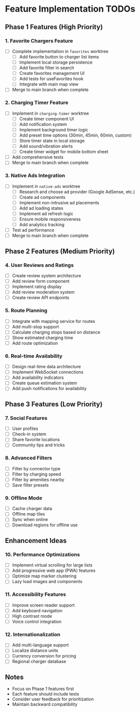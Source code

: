 # Feature Implementation TODOs

## Phase 1 Features (High Priority)

### 1. Favorite Chargers Feature

- [ ] Complete implementation in `favorites` worktree
  - [ ] Add favorite button to charger list items
  - [ ] Implement local storage persistence
  - [ ] Add favorite filter in search
  - [ ] Create favorites management UI
  - [ ] Add tests for useFavorites hook
  - [ ] Integrate with main map view
- [ ] Merge to main branch when complete

### 2. Charging Timer Feature

- [ ] Implement in `charging-timer` worktree
  - [ ] Create timer component UI
  - [ ] Add notification system
  - [ ] Implement background timer logic
  - [ ] Add preset time options (30min, 45min, 60min, custom)
  - [ ] Store timer state in local storage
  - [ ] Add sound/vibration alerts
  - [ ] Create timer widget for mobile bottom sheet
- [ ] Add comprehensive tests
- [ ] Merge to main branch when complete

### 3. Native Ads Integration

- [ ] Implement in `native-ads` worktree
  - [ ] Research and choose ad provider (Google AdSense, etc.)
  - [ ] Create ad components
  - [ ] Implement non-intrusive ad placements
  - [ ] Add ad loading states
  - [ ] Implement ad refresh logic
  - [ ] Ensure mobile responsiveness
  - [ ] Add analytics tracking
- [ ] Test ad performance
- [ ] Merge to main branch when complete

## Phase 2 Features (Medium Priority)

### 4. User Reviews and Ratings

- [ ] Create review system architecture
- [ ] Add review form component
- [ ] Implement rating display
- [ ] Add review moderation system
- [ ] Create review API endpoints

### 5. Route Planning

- [ ] Integrate with mapping service for routes
- [ ] Add multi-stop support
- [ ] Calculate charging stops based on distance
- [ ] Show estimated charging time
- [ ] Add route optimization

### 6. Real-time Availability

- [ ] Design real-time data architecture
- [ ] Implement WebSocket connections
- [ ] Add availability indicators
- [ ] Create queue estimation system
- [ ] Add push notifications for availability

## Phase 3 Features (Low Priority)

### 7. Social Features

- [ ] User profiles
- [ ] Check-in system
- [ ] Share favorite locations
- [ ] Community tips and tricks

### 8. Advanced Filters

- [ ] Filter by connector type
- [ ] Filter by charging speed
- [ ] Filter by amenities nearby
- [ ] Save filter presets

### 9. Offline Mode

- [ ] Cache charger data
- [ ] Offline map tiles
- [ ] Sync when online
- [ ] Download regions for offline use

## Enhancement Ideas

### 10. Performance Optimizations

- [ ] Implement virtual scrolling for large lists
- [ ] Add progressive web app (PWA) features
- [ ] Optimize map marker clustering
- [ ] Lazy load images and components

### 11. Accessibility Features

- [ ] Improve screen reader support
- [ ] Add keyboard navigation
- [ ] High contrast mode
- [ ] Voice control integration

### 12. Internationalization

- [ ] Add multi-language support
- [ ] Localize distance units
- [ ] Currency conversion for pricing
- [ ] Regional charger database

## Notes

- Focus on Phase 1 features first
- Each feature should include tests
- Consider user feedback for prioritization
- Maintain backward compatibility
